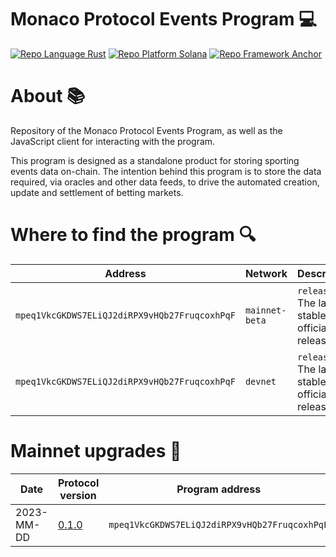# Monaco Protocol Events Program :computer:

<a href="https://doc.rust-lang.org/std/"><img alt="Repo Language Rust"  src="http://img.shields.io/badge/language-rust-orange"></a>
<a href="https://docs.solana.com/developing/programming-model/overview"><img alt="Repo Platform Solana"  src="http://img.shields.io/badge/platform-solana-blue"></a>
<a href="https://github.com/coral-xyz/anchor"><img alt="Repo Framework Anchor"  src="http://img.shields.io/badge/framework-anchor-9cf"></a><br/>

# About :books:

Repository of the Monaco Protocol Events Program, as well as the JavaScript client for interacting with the program.

This program is designed as a standalone product for storing sporting events data on-chain. The intention behind this program is to store the data required, via oracles and other data feeds, to drive the automated creation, update and settlement of betting markets.

# Where to find the program :mag:

| Address                                       | Network        | Description                                        |
|-----------------------------------------------|----------------|----------------------------------------------------|
| `mpeq1VkcGKDWS7ELiQJ2diRPX9vHQb27FruqcoxhPqF` | `mainnet-beta` | `release` - The latest stable official release     |
| `mpeq1VkcGKDWS7ELiQJ2diRPX9vHQb27FruqcoxhPqF` | `devnet`       | `release` - The latest stable official release     |

# Mainnet upgrades :satellite:

| Date       | Protocol version                                                              | Program address                               | Client |
|------------|-------------------------------------------------------------------------------|-----------------------------------------------|--------|
| 2023-MM-DD | [0.1.0](https://github.com/MonacoProtocol/protocol-event/releases/tag/v0.1.0) | `mpeq1VkcGKDWS7ELiQJ2diRPX9vHQb27FruqcoxhPqF` | 0.1.0  |
